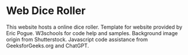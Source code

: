 # Web Dice Roller
This website hosts a online dice roller. Template for website provided by Eric Pogue. W3schools for code help and samples. Background image origin from Shutterstock. Javascript code assistance from GeeksforGeeks.org and ChatGPT.
